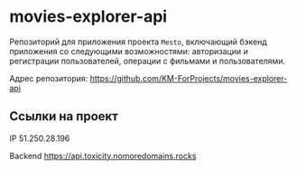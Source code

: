 # movies-explorer-api

Репозиторий для приложения проекта `Mesto`, включающий бэкенд приложения со следующими возможностями: 
авторизации и регистрации пользователей, операции с фильмами и пользователями.

Адрес репозитория: https://github.com/KM-ForProjects/movies-explorer-api

## Ссылки на проект

IP 51.250.28.196

Backend https://api.toxicity.nomoredomains.rocks
